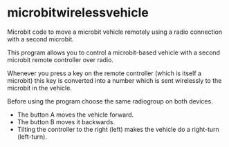 # microbitwirelessvehicle
Microbit code to move a microbit vehicle remotely using a radio connection with a second microbit.

This program allows you to control a microbit-based vehicle with a second microbit remote controller over radio.

Whenever you press a key on the remote controller (which is itself a microbit) this key is converted into a number which is sent wirelessly to the microbit in the vehicle.

Before using the program choose the same radiogroup on both devices.

- The button A moves the vehicle forward.
- The button B moves it backwards.
- Tilting the controller to the right (left) makes the vehicle do a right-turn (left-turn).


